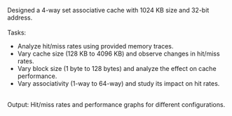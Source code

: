 Designed a 4-way set associative cache with 1024 KB size and 32-bit address.<br>
<br>
Tasks:<br>
- Analyze hit/miss rates using provided memory traces.<br>
- Vary cache size (128 KB to 4096 KB) and observe changes in hit/miss rates.<br>
- Vary block size (1 byte to 128 bytes) and analyze the effect on cache performance.<br>
- Vary associativity (1-way to 64-way) and study its impact on hit rates.<br>
<br>
Output: Hit/miss rates and performance graphs for different configurations.
